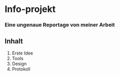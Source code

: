 # Info-projekt
### Eine ungenaue Reportage von meiner Arbeit
## Inhalt
1. Erste Idee
2. Tools
3. Design
4. Protokoll
